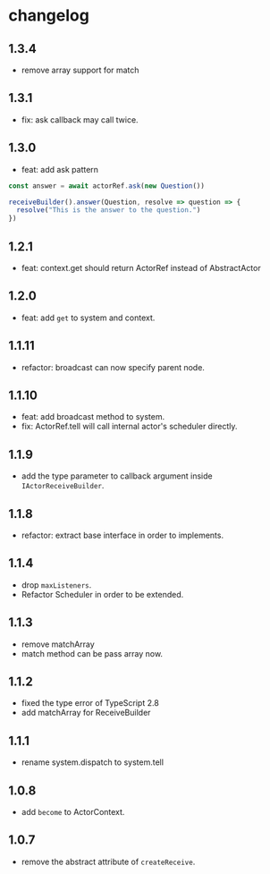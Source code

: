 # changelog

## 1.3.4

+ remove array support for match

## 1.3.1

+ fix: ask callback may call twice.

## 1.3.0

+ feat: add ask pattern

```ts
const answer = await actorRef.ask(new Question())

receiveBuilder().answer(Question, resolve => question => {
  resolve("This is the answer to the question.")
})
```

## 1.2.1

+ feat: context.get should return ActorRef instead of AbstractActor

## 1.2.0

+ feat: add `get` to system and context.

## 1.1.11

+ refactor: broadcast can now specify parent node.

## 1.1.10

+ feat: add broadcast method to system.
+ fix: ActorRef.tell will call internal actor's scheduler directly.

## 1.1.9

+ add the type parameter to callback argument inside `IActorReceiveBuilder`.

## 1.1.8

+ refactor: extract base interface in order to implements.

## 1.1.4

+ drop `maxListeners`.
+ Refactor Scheduler in order to be extended.

## 1.1.3

+ remove matchArray
+ match method can be pass array now.

## 1.1.2

+ fixed the type error of TypeScript 2.8
+ add matchArray for ReceiveBuilder

## 1.1.1

+ rename system.dispatch to system.tell

## 1.0.8

+ add `become` to ActorContext.

## 1.0.7

+ remove the abstract attribute of `createReceive`.